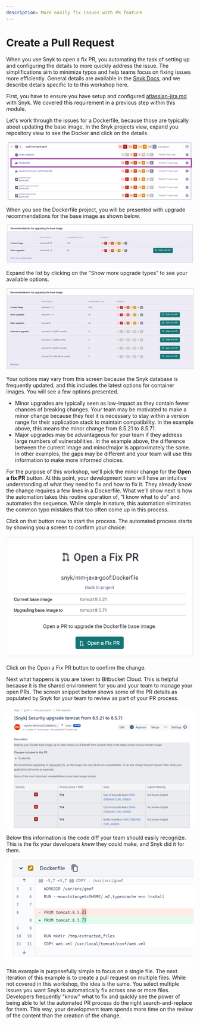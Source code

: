 ```yaml
---
description: More easily fix issues with PR feature
---
```


# Create a Pull Request

When you use Snyk to open a fix PR, you automating the task of setting up and configuring the details to more quickly address the issue.  The simplifications aim to minimize typos and help teams focus on fixing issues more efficiently.  General details are available in the [Snyk Docs](https://docs.snyk.io/products/snyk-open-source/open-source-basics/fixing-vulnerabilities), and we describe details specific to to this workshop here.

First, you have to ensure you have setup and configured [atlassian-jira.md](../../../getting-started/atlassian-integrations/atlassian-jira.md "mention") with Snyk.  We covered this requirement in a previous step within this module.

Let's work through the issues for a Dockerfile, because those are typically about updating the base image.  In the Snyk projects view, expand you repository view to see the Docker and click on the details.

![](<../../../../.gitbook/assets/image (63).png>)

When you see the Dockerfile project, you will be presented with upgrade recommendations for the base image as shown below.

![](<../../../../.gitbook/assets/image (87) (2).png>)

Expand the list by clicking on the "Show more upgrade types" to see your available options.

![](<../../../../.gitbook/assets/image (74).png>)

Your options may vary from this screen because the Snyk database is frequently updated, and this includes the latest options for container images.  You will see a few options presented.

* Minor upgrades are typically seen as low-impact as they contain fewer chances of breaking changes.  Your team may be motivated to make a minor change because they feel it is necessary to stay within a version range for their application stack to maintain compatibility.  In the example above, this means the minor change from 8.5.21 to 8.5.71.
* Major upgrades may be advantageous for your team if they address large numbers of vulnerabilities.  In the example above, the difference between the current image and minor/major is approximately the same.  In other examples, the gaps may be different and your team will use this information to make more informed choices.

For the purpose of this workshop, we'll pick the minor change for the **Open a fix PR** button.  At this point, your development team will have an intuitive understanding of what they need to fix and how to fix it.  They already know the change requires a few lines in a Dockerfile.  What we'll show next is how the automation takes this routine operation of, "I know what to do" and automates the sequence.  While simple in nature, this automation eliminates the common typo mistakes that too often come up in this process.

Click on that button now to start the process.  The automated process starts by showing you a screen to confirm your choice:

![](<../../../../.gitbook/assets/image (62).png>)

Click on the Open a Fix PR button to confirm the change.

Next what happens is you are taken to Bitbucket Cloud.  This is  helpful because it is the shared environment for you and your team to manage your open PRs.  The screen snippet below shows some of the PR details as populated by Snyk for your team to review as part of your PR process.

![](<../../../../.gitbook/assets/image (80).png>)

Below this information is the code diff your team should easily recognize.  This is the fix your developers _knew_ they could make, and Snyk did it for them.

![](<../../../../.gitbook/assets/image (84).png>)

This example is purposefully simple to focus on a single file.  The next iteration of this example is to create a pull request on multiple files.  While not covered in this workshop, the idea is the same.  You select multiple issues you want Snyk to automatically fix across one or more files.  Developers frequently "know" what to fix and quickly see the power of being able to let the automated PR process do the right search-and-replace for them.  This way, your development team spends more time on the review of the content than the creation of the change.
